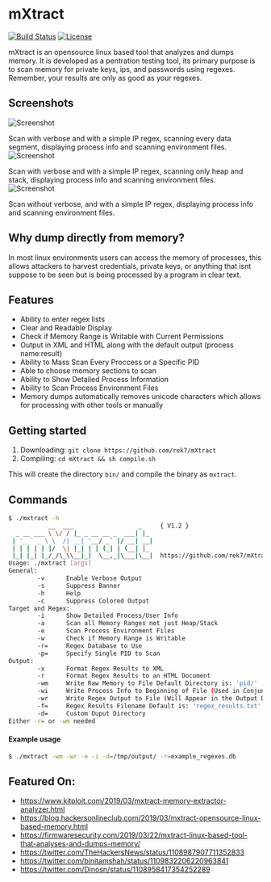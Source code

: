# mXtract
[![Build Status](https://travis-ci.org/rek7/mXtract.svg?branch=master)](https://travis-ci.org/rek7/mXtract) [![License](https://img.shields.io/badge/license-MIT-green.svg)](https://github.com/rek7/mXtract/blob/master/LICENSE)


mXtract is an opensource linux based tool that analyzes and dumps memory. It is developed as a pentration testing tool, its primary purpose is to scan memory for private keys, ips, and passwords using regexes. Remember, your results are only as good as your regexes.

## Screenshots

![Screenshot](https://github.com/rek7/mXtract/blob/master/img/ss1.png)

Scan with verbose and with a simple IP regex, scanning every data segment, displaying process info and scanning environment files.
![Screenshot](https://github.com/rek7/mXtract/blob/master/img/ss2.png)

Scan with verbose and with a simple IP regex, scanning only heap and stack, displaying process info and scanning environment files.
![Screenshot](https://github.com/rek7/mXtract/blob/master/img/ss3.png)

Scan without verbose, and with a simple IP regex, displaying process info and scanning environment files.

## Why dump directly from memory?

In most linux environments users can access the memory of processes, this allows attackers to harvest credentials, private keys, or anything that isnt suppose to be seen but is being processed by a program in clear text.

## Features

+ Ability to enter regex lists
+ Clear and Readable Display
+ Check if Memory Range is Writable with Current Permissions
+ Output in XML and HTML along with the default output (process name:result)
+ Ability to Mass Scan Every Proccess or a Specific PID
+ Able to choose memory sections to scan
+ Ability to Show Detailed Process Information
+ Ability to Scan Process Environment Files
+ Memory dumps automatically removes unicode characters which allows for processing with other tools or manually

## Getting started

1. Downloading: `git clone https://github.com/rek7/mXtract`
2. Compiling: `cd mXtract && sh compile.sh`

This will create the directory `bin/` and compile the binary as `mxtract`.

## Commands

```bash
$ ./mxtract -h
           __  ___                  _     { V1.2 }
  _ __ ___ \ \/ / |_ _ __ __ _  ___| |_ 
 | '_ ` _ \ \  /| __| '__/ _` |/ __| __|
 | | | | | |/  \| |_| | | (_| | (__| |_ 
 |_| |_| |_/_/\_\\__|_|  \__,_|\___|\__|  https://github.com/rek7/mXtract
Usage: ./mxtract [args]
General:
        -v      Enable Verbose Output
        -s      Suppress Banner
        -h      Help
        -c      Suppress Colored Output
Target and Regex:
        -i      Show Detailed Process/User Info
        -a      Scan all Memory Ranges not just Heap/Stack
        -e      Scan Process Environment Files
        -w      Check if Memory Range is Writable
        -r=     Regex Database to Use
        -p=     Specify Single PID to Scan
Output:
        -x      Format Regex Results to XML
        -r      Format Regex Results to an HTML Document
        -wm     Write Raw Memory to File Default Directory is: 'pid/'
        -wi     Write Process Info to Beginning of File (Used in Conjunction with -wm)
        -wr     Write Regex Output to File (Will Appear in the Output Directory)
        -f=     Regex Results Filename Default is: 'regex_results.txt'
        -d=     Custom Ouput Directory
Either -r= or -wm needed
```
#### Example usage

```bash
$ ./mxtract -wm -wr -e -i -d=/tmp/output/ -r=example_regexes.db
```

## Featured On:

- https://www.kitploit.com/2019/03/mxtract-memory-extractor-analyzer.html
- https://blog.hackersonlineclub.com/2019/03/mxtract-opensource-linux-based-memory.html
- https://firmwaresecurity.com/2019/03/22/mxtract-linux-based-tool-that-analyses-and-dumps-memory/
- https://twitter.com/TheHackersNews/status/1108987907711352833
- https://twitter.com/binitamshah/status/1109832206220963841
- https://twitter.com/Dinosn/status/1108958417354252289
